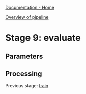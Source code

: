 [Documentation - Home](../../index.md)

[Overview of pipeline](../03_pipeline.md)

# Stage 9: evaluate



## Parameters

## Processing

Previous stage: [train](08_train.md)
